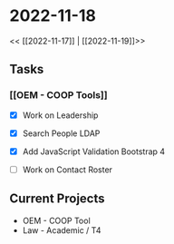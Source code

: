 # 2022-11-18
<< [[2022-11-17]] | [[2022-11-19]]>>

## Tasks

### [[OEM - COOP Tools]]
- [x] Work on Leadership
- [x] Search People LDAP
- [x] Add JavaScript Validation Bootstrap 4
- [ ] Work on Contact Roster



## Current Projects
- OEM - COOP Tool
- Law - Academic / T4





